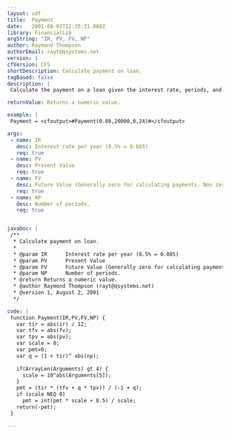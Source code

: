 ```yaml
---
layout: udf
title:  Payment
date:   2001-08-02T12:35:31.000Z
library: FinancialLib
argString: "IR, PV, FV, NP"
author: Raymond Thompson
authorEmail: rayt@qsystems.net
version: 1
cfVersion: CF5
shortDescription: Calculate payment on loan.
tagBased: false
description: |
 Calculate the payment on a loan given the interest rate, periods, and present value. The value returned is negative since the payment represents a reduction in the account. To get the simple value, call Abs on the result.

returnValue: Returns a numeric value.

example: |
 Payment = <cfoutput>#Payment(0.08,20000,0,24)#</cfoutput>

args:
 - name: IR
   desc: Interest rate per year (8.5% = 0.085)
   req: true
 - name: PV
   desc: Present Value
   req: true
 - name: FV
   desc: Future Value (Generally zero for calculating payments. Non zero for pay down to ammount.)
   req: true
 - name: NP
   desc: Number of periods.
   req: true


javaDoc: |
 /**
  * Calculate payment on loan.
  * 
  * @param IR      Interest rate per year (8.5% = 0.085) 
  * @param PV      Present Value 
  * @param FV      Future Value (Generally zero for calculating payments. Non zero for pay down to ammount.) 
  * @param NP      Number of periods. 
  * @return Returns a numeric value. 
  * @author Raymond Thompson (rayt@qsystems.net) 
  * @version 1, August 2, 2001 
  */

code: |
 function Payment(IR,PV,FV,NP) {
   var tir = abs(ir) / 12;
   var tfv = abs(fv);
   var tpv = abs(pv);
   var scale = 0;
   var pmt=0;
   var q = (1 + tir)^ abs(np);
 
   if(ArrayLen(Arguments) gt 4) {
     scale = 10^abs(Arguments[5]);
   }
   pmt = (tir * (tfv + q * tpv)) / (-1 + q);
   if (scale NEQ 0)
     pmt = int(pmt * scale + 0.5) / scale;
   return(-pmt);
 }

---
```


